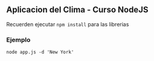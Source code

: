 ## Aplicacion del Clima - Curso NodeJS

Recuerden ejecutar ```npm install``` para las librerias

### Ejemplo
```
node app.js -d 'New York'
```
